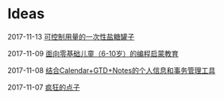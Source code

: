 # Ideas

2017-11-13 [可控制用量的一次性盐糖罐子](single-use-salt-sugar-jar.md)

2017-11-09 [面向零基础儿童（6-10岁）的编程启蒙教育](kids-programming.md)

2017-11-08 [结合Calendar+GTD+Notes的个人信息和事务管理工具](calendar-gtd-notes.md)

2017-11-07 [疯狂的点子](good-ideas-web-app.md)